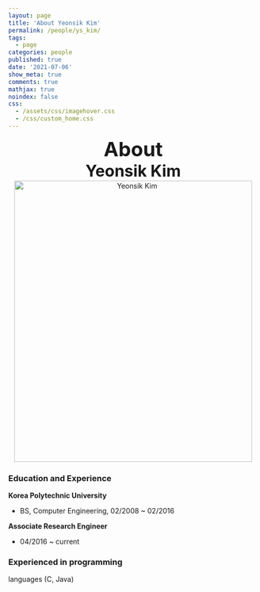 ```yaml
---
layout: page
title: 'About Yeonsik Kim'
permalink: /people/ys_kim/
tags:
  - page
categories: people
published: true
date: '2021-07-06'
show_meta: true
comments: true
mathjax: true
noindex: false
css: 
  - /assets/css/imagehover.css
  - /css/custom_home.css
---
```


<style>
.center{
  text-align: center;
}
</style>  


<div class="center"><div style="font-weight: bold; font-size: 40px;">
About</div></div>
<div class="center"><div style="font-weight: bold; font-size: 32px;">
Yeonsik Kim
</div></div>


<div class="center">
    <img src="{{ site.url }}/assets/img/people/ys_kim.png" width="480px" height="568px" alt="Yeonsik Kim" />
</div>


### Education and Experience

**Korea Polytechnic University**
- BS, Computer Engineering, 02/2008 ~ 02/2016

**Associate Research Engineer**
- 04/2016 ~ current

### Experienced in programming
languages (C, Java) 
